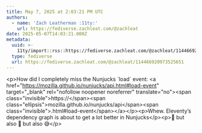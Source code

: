 ```yaml
---
title: May 7, 2025 at 2:03:21 PM UTC
authors:
  - name: 'Zach Leatherman :11ty:'
    url: https://fediverse.zachleat.com/@zachleat
date: 2025-05-07T14:03:21.000Z
metadata:
  uuid: >-
    11ty/import::rss::https://fediverse.zachleat.com/@zachleat/114466920973525651
  type: fediverse
  url: https://fediverse.zachleat.com/@zachleat/114466920973525651
---
```

\<p>How did I completely miss the Nunjucks \`load\` event: \<a href="https://mozilla.github.io/nunjucks/api.html#load-event" target="\_blank" rel="nofollow noopener noreferrer" translate="no">\<span class="invisible">https://\</span>\<span class="ellipsis">mozilla.github.io/nunjucks/api\</span>\<span class="invisible">.html#load-event\</span>\</a>\</p>\<p>Whew. Eleventy’s dependency graph is about to get a lot better in Nunjucks\</p>\<p>😬 but also 🎉 but also 😅\</p>